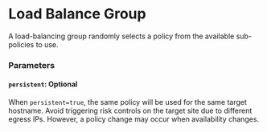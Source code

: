Load Balance Group
==================

A load-balancing group randomly selects a policy from the available sub-policies to use.

### Parameters

#### `persistent`: Optional

When `persistent=true`, the same policy will be used for the same target hostname. Avoid triggering risk controls on the target site due to different egress IPs. However, a policy change may occur when availability changes.
